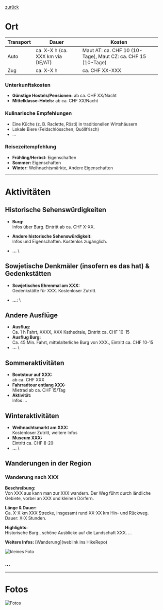 [zurück](../Land.md)

# Ort

| Transport | Dauer | Kosten |
|-----------|--------|---------|
| Auto      | ca. X-X h (ca. XXX km via DE/AT) | Maut AT: ca. CHF 10 (10-Tage), Maut CZ: ca. CHF 15 (10-Tage) |
| Zug       | ca. X-X h | ca. CHF XX-XXX |

### Unterkunftskosten
- **Günstige Hostels/Pensionen:** ab ca. CHF XX/Nacht  
- **Mittelklasse-Hotels:** ab ca. CHF XX/Nacht

### Kulinarische Empfehlungen
- Eine Küche (z. B. Raclette, Rösti) in traditionellen Wirtshäusern  
- Lokale Biere (Feldschlösschen, Quöllfrisch)  
- ...

### Reisezeitempfehlung
- **Frühling/Herbst:** Eigenschaften  
- **Sommer:** Eigenschaften  
- **Winter:** Weihnachtsmärkte, Andere Eigenschaften

---

# Aktivitäten

## Historische Sehenswürdigkeiten
- **Burg:**  \
  Infos über Burg. Eintritt ab ca. CHF X-XX.
  
- **Andere historische Sehenswürdigkeit:**  \
  Infos und Eigenschaften. Kostenlos zugänglich.

- **...** \
  

## Sowjetische Denkmäler (insofern es das hat) & Gedenkstätten 
- **Sowjetisches Ehrenmal am XXX:**  \
  Gedenkstätte für XXX. Kostenloser Zutritt.

- **...:** \

## Andere Ausflüge
- **Ausflug:** \
  Ca. 1 h Fahrt, XXXX, XXX Kathedrale, Eintritt ca. CHF 10-15  
- **Ausflug Burg:** \
  Ca. 45 Min. Fahrt, mittelalterliche Burg von XXX., Eintritt ca. CHF 10-15
- **...** \

## Sommeraktivitäten
- **Bootstour auf XXX:** \
  ab ca. CHF XXX  
- **Fahrradtour entlang XXX:** \
  Mietrad ab ca. CHF 15/Tag  
- **Aktivität:** \
  Infos ...

## Winteraktivitäten
- **Weihnachtsmarkt am XXX:** \
  Kostenloser Zutritt, weitere Infos  
- **Museum XXX:** \
  Eintritt ca. CHF 8-20
- **...** \

## Wanderungen in der Region

### Wanderung nach XXX
**Beschreibung:**  
Von XXX aus kann man zur XXX wandern. Der Weg führt durch ländliche Gebiete, vorbei an XXX und kleinen Dörfern.

**Länge & Dauer:**  
Ca. X-X km XXX Strecke, insgesamt rund XX-XX km Hin- und Rückweg. Dauer: X-X Stunden.

**Highlights:**  
Historische Burg , schöne Ausblicke auf die Landschaft XXX. ...

**Weitere Infos:** [Wanderung](weblink ins HikeRepo)

![kleines Foto](Foto.png)

### ...


---

# Fotos
![Fotos](Fotos.png)
